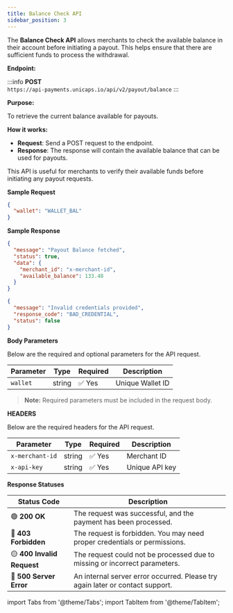 ```yaml
---
title: Balance Check API
sidebar_position: 3
---
```



The **Balance Check API** allows merchants to check the available balance in their account before initiating a payout. This helps ensure that there are sufficient funds to process the withdrawal.


**Endpoint:**

:::info
**POST**  
`https://api-payments.unicaps.io/api/v2/payout/balance`
:::

**Purpose:**

To retrieve the current balance available for payouts.

**How it works:**

   - **Request**: Send a POST request to the endpoint.
   - **Response**: The response will contain the available balance that can be used for payouts.

This API is useful for merchants to verify their available funds before initiating any payout requests.



**Sample Request**

<Tabs groupId="response-type">

  <TabItem value="body" label="BODY" default>

```json
{
  "wallet": "WALLET_BAL"
}
  ```
</TabItem> 
</Tabs>

**Sample Response**

<Tabs groupId="response-type">

  <TabItem value="success" label="Success" default>

```json
{
  "message": "Payout Balance fetched",
  "status": true,
  "data": {
    "merchant_id": "x-merchant-id",
    "available_balance": 133.48
  }
}

  ```
</TabItem> 
<TabItem value="bad_creds" label="Bad Creds">

```json
{
  "message": "Invalid credentials provided",
  "response_code": "BAD_CREDENTIAL",
  "status": false
}
```
</TabItem>
</Tabs>

**Body Parameters**

Below are the required and optional parameters for the API request.

| Parameter       | Type    | Required | Description |
|----------------|--------|----------|-------------|
| `wallet`     | string | ✅ Yes   | Unique Wallet ID |

> **Note:** Required parameters must be included in the request body.

**HEADERS**

Below are the required headers for the API request.

| Parameter       | Type    | Required | Description |
|----------------|--------|----------|-------------|
| `x-merchant-id`     | string | ✅ Yes   | Merchant ID |
| `x-api-key` | string | ✅ Yes   | Unique API key |

**Response Statuses**

| Status Code | Description |
|------------|-------------|
| 🟢 **200 OK** | The request was successful, and the payment has been processed. |
| 🔴 **403 Forbidden** | The request is forbidden. You may need proper credentials or permissions. |
| 🟡 **400 Invalid Request** | The request could not be processed due to missing or incorrect parameters. |
| 🔴 **500 Server Error** | An internal server error occurred. Please try again later or contact support. |




import Tabs from '@theme/Tabs';
import TabItem from '@theme/TabItem';
